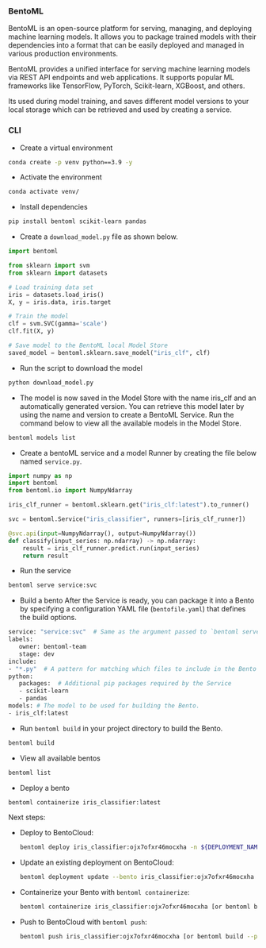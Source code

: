 ### BentoML

BentoML is an open-source platform for serving, managing, and deploying machine learning models. It allows you to package trained models with their dependencies into a format that can be easily deployed and managed in various production environments.

BentoML provides a unified interface for serving machine learning models via REST API endpoints and web applications. It supports popular ML frameworks like TensorFlow, PyTorch, Scikit-learn, XGBoost, and others.

Its used during model training, and saves different model versions to your local storage which can be retrieved and used by creating a service.

### CLI

- Create a virtual environment

```bash
conda create -p venv python==3.9 -y
```

- Activate the environment

```bash
conda activate venv/
```

- Install dependencies

```bash
pip install bentoml scikit-learn pandas
```

- Create a `download_model.py` file as shown below.

```python
import bentoml

from sklearn import svm
from sklearn import datasets

# Load training data set
iris = datasets.load_iris()
X, y = iris.data, iris.target

# Train the model
clf = svm.SVC(gamma='scale')
clf.fit(X, y)

# Save model to the BentoML local Model Store
saved_model = bentoml.sklearn.save_model("iris_clf", clf)
```

- Run the script to download the model

```bash
python download_model.py
```

- The model is now saved in the Model Store with the name iris_clf and an automatically generated version. You can retrieve this model later by using the name and version to create a BentoML Service. Run the command below to view all the available models in the Model Store.

```bash
bentoml models list

```

- Create a bentoML service and a model Runner by creating the file below named `service.py`.

```python
import numpy as np
import bentoml
from bentoml.io import NumpyNdarray

iris_clf_runner = bentoml.sklearn.get("iris_clf:latest").to_runner()

svc = bentoml.Service("iris_classifier", runners=[iris_clf_runner])

@svc.api(input=NumpyNdarray(), output=NumpyNdarray())
def classify(input_series: np.ndarray) -> np.ndarray:
    result = iris_clf_runner.predict.run(input_series)
    return result
```

- Run the service

```bash
bentoml serve service:svc

```

- Build a bento
  After the Service is ready, you can package it into a Bento by specifying a configuration YAML file (`bentofile.yaml`) that defines the build options.

```bash
service: "service:svc"  # Same as the argument passed to `bentoml serve`
labels:
   owner: bentoml-team
   stage: dev
include:
- "*.py"  # A pattern for matching which files to include in the Bento
python:
   packages:  # Additional pip packages required by the Service
   - scikit-learn
   - pandas
models: # The model to be used for building the Bento.
- iris_clf:latest
```

- Run `bentoml build` in your project directory to build the Bento.

```bash
bentoml build
```

- View all available bentos

```bash
bentoml list

```

- Deploy a bento

```bash
bentoml containerize iris_classifier:latest
```

Next steps:

- Deploy to BentoCloud:

  ```bash
  bentoml deploy iris_classifier:ojx7ofxr46mocxha -n ${DEPLOYMENT_NAME}
  ```

- Update an existing deployment on BentoCloud:

  ```bash
  bentoml deployment update --bento iris_classifier:ojx7ofxr46mocxha ${DEPLOYMENT_NAME}
  ```

- Containerize your Bento with `bentoml containerize`:

  ```bash
  bentoml containerize iris_classifier:ojx7ofxr46mocxha [or bentoml build --containerize]
  ```

- Push to BentoCloud with `bentoml push`:
  ```bash
  bentoml push iris_classifier:ojx7ofxr46mocxha [or bentoml build --push]
  ```
